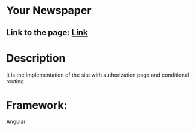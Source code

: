 # Your Newspaper

Link to the page: [Link](https://tarasholiuk.github.io/authorization-angular/)
--------------------------------------------
# Description

It is the implementation of the site with authorization page and conditional routing

# Framework:
Angular
